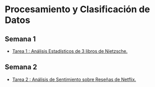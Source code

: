 # Procesamiento y Clasificación de Datos

## Semana 1

- [Tarea 1 : Análisis Estadísticos de 3 libros de Nietzsche.](https://github.com/damianmtz98/PyCdeD/blob/main/T1_AnalisisEst_Libros_Reporte.pdf)

## Semana 2
- [Tarea 2 : Análisis de Sentimiento sobre Reseñas de Netflix.](https://github.com/damianmtz98/PyCdeD/blob/main/T2_AnalisisSent_Reviews_Netflix.pdf)
